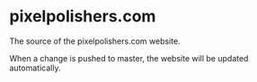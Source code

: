 pixelpolishers.com
==================

The source of the pixelpolishers.com website.

When a change is pushed to master, the website will be updated automatically.
